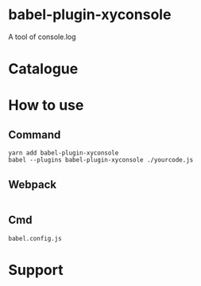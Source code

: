 # babel-plugin-xyconsole
A tool of console.log

# Catalogue


# How to use
## Command
```shell
yarn add babel-plugin-xyconsole
babel --plugins babel-plugin-xyconsole ./yourcode.js
```
## Webpack
```shell

```

## Cmd
```shell
babel.config.js
```


# Support
